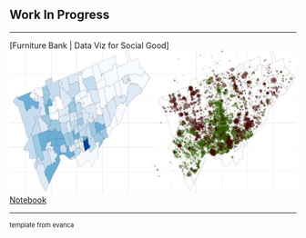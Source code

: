 ## Work In Progress
---
[Furniture Bank | Data Viz for Social Good]
<img src="images/furniture_bank.jpg"/>
[Notebook](https://kaggle.com/wluna01/furniture-bank-data-viz-for-social-good-project)

---
<p style="font-size:11px">template from evanca</p>
